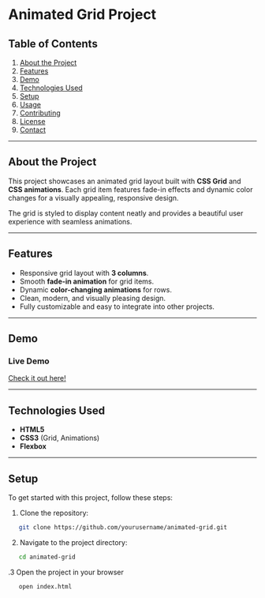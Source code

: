 # Animated Grid Project


## Table of Contents

1. [About the Project](#about-the-project)
2. [Features](#features)
3. [Demo](#demo)
4. [Technologies Used](#technologies-used)
5. [Setup](#setup)
6. [Usage](#usage)
7. [Contributing](#contributing)
8. [License](#license)
9. [Contact](#contact)

---

## About the Project

This project showcases an animated grid layout built with **CSS Grid** and **CSS animations**. Each grid item features fade-in effects and dynamic color changes for a visually appealing, responsive design.

The grid is styled to display content neatly and provides a beautiful user experience with seamless animations.

---

## Features

- Responsive grid layout with **3 columns**.
- Smooth **fade-in animation** for grid items.
- Dynamic **color-changing animations** for rows.
- Clean, modern, and visually pleasing design.
- Fully customizable and easy to integrate into other projects.

---

## Demo


### Live Demo
[Check it out here!](https://your-demo-link.com)

---

## Technologies Used

- **HTML5**
- **CSS3** (Grid, Animations)
- **Flexbox**

---

## Setup

To get started with this project, follow these steps:

1. Clone the repository:
```bash
   git clone https://github.com/yourusername/animated-grid.git
```
2. Navigate to the project directory:
```bash
   cd animated-grid
```

.3 Open the project in your browser
```bash
   open index.html
```
